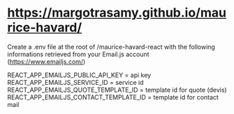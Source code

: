 # https://margotrasamy.github.io/maurice-havard/


Create a .env file at the root of /maurice-havard-react with the following informations retrieved from your Email.js account (https://www.emailjs.com/)

REACT_APP_EMAILJS_PUBLIC_API_KEY = api key
REACT_APP_EMAILJS_SERVICE_ID = service id
REACT_APP_EMAILJS_QUOTE_TEMPLATE_ID = template id for quote (devis)
REACT_APP_EMAILJS_CONTACT_TEMPLATE_ID = template id for contact mail
